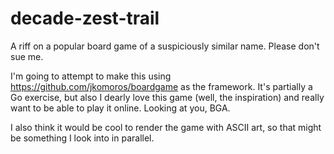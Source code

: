 # decade-zest-trail
A riff on a popular board game of a suspiciously similar name. Please don't sue me.

I'm going to attempt to make this using https://github.com/jkomoros/boardgame as the framework. It's partially a Go exercise, but also I dearly love this game (well, the inspiration) and really want to be able to play it online. Looking at you, BGA.

I also think it would be cool to render the game with ASCII art, so that might be something I look into in parallel.
